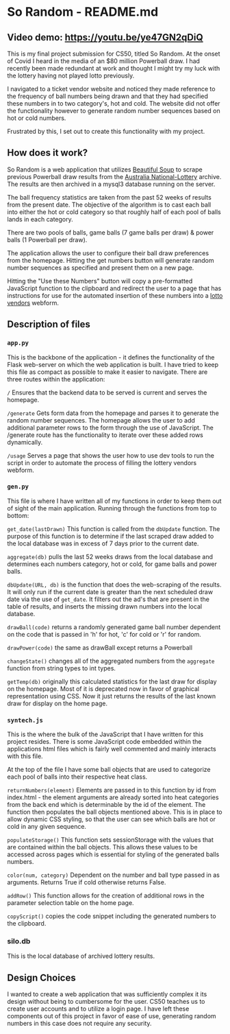 # So Random - README.md

## Video demo: <https://youtu.be/ye47GN2qDiQ>

This is my final project submission for CS50, titled So Random. At the onset of Covid I heard in the media of an $80 million Powerball draw. I had recently been made redundant at work and thought I might try my luck with the lottery having not played lotto previously.

I navigated to a ticket vendor website and noticed they made reference to the frequency of ball numbers being drawn and that they had specified these numbers in to two category's, hot and cold. The website did not offer the functionality however to generate random number sequences based on hot or cold numbers.

Frustrated by this, I set out to create this functionality with my project.

## How does it work?

So Random is a web application that utilizes [Beautiful Soup](https://pypi.org/project/beautifulsoup4/) to scrape previous Powerball draw results from the [Australia National-Lottery](https://australia.national-lottery.com/powerball/results-archive-2021) archive. The results are then archived in a mysql3 database running on the server.

The ball frequency statistics are taken from the past 52 weeks of results from the present date. The objective of the algorithm is to cast each ball into either the hot or cold category so that roughly half of each pool of balls lands in each category.

There are two pools of balls, game balls (7 game balls per draw) & power balls (1 Powerball per draw).

The application allows the user to configure their ball draw preferences from the homepage. Hitting the get numbers button will generate random number sequences as specified and  present them on a new page.

Hitting the "Use these Numbers" button will copy a pre-formatted JavaScript function to the clipboard and redirect the user to a page that has instructions for use for the automated insertion of these numbers into a [lotto vendors](https://www.ozlotteries.com/powerball) webform.


## Description of files

### `app.py` 
This is the backbone of the application - it defines the functionality of the Flask web-server on which the web application is built. I have tried to keep this file as compact as possible to make it easier to navigate. There are three routes within the application:

`/` Ensures that the backend data to be served is current and serves the homepage.

`/generate` Gets form data from the homepage and parses it to generate the random number sequences. The homepage allows the user to add additional parameter rows to the form through the use of JavaScript. The /generate route has the functionality to iterate over these added rows dynamically.

`/usage` Serves a page that shows the user how to use dev tools to run the script in order to automate the process of filling the lottery vendors webform.

### `gen.py`
This file is where I have written all of my functions in order to keep them out of sight of the main application. Running through the functions from top to bottom:

`get_date(lastDrawn)` This function is called from the `dbUpdate` function. The purpose of this function is to determine if the last scraped draw added to the local database was in excess of 7 days prior to the current date. 

`aggregate(db)` pulls the last 52 weeks draws from the local database and determines each numbers category, hot or cold, for game balls and power balls.

`dbUpdate(URL, db)` is the function that does the web-scraping of the results. It will only run if the current date is greater than the next scheduled draw date via the use of `get_date`. It filters out the ad's that are present in the table of results, and inserts the missing drawn numbers into the local database.

`drawBall(code)` returns a randomly generated game ball number dependent on the code that is passed in 'h' for hot, 'c' for cold or 'r' for random.

`drawPower(code)` the same as drawBall except returns a Powerball

`changeState()` changes all of the aggregated numbers from the `aggregate` function from string types to int types. 

`getTemp(db)` originally this calculated statistics for the last draw for display on the homepage. Most of it is deprecated now in favor of graphical representation using CSS. Now it just returns the results of the last known draw for display on the home page.


### `syntech.js`
This is the where the bulk of the JavaScript that I have written for this project resides. There is some JavaScript code embedded within the applications html files which is fairly well commented and mainly interacts with this file.

At the top of the file I have some ball objects that are used to categorize each pool of balls into their respective heat class.

`returnNumbers(element)` Elements are passed in to this function by id from index.html - the element arguments are already sorted into heat categories from the back end which is determinable by the id of the element. The function then populates the ball objects mentioned above. This is in place to allow dynamic CSS styling, so that the user can see which balls are hot or cold in any given sequence.

`populateStorage()` This function sets sessionStorage with the values that are contained within the ball objects. This allows these values to be accessed across pages which is essential for styling of the generated balls numbers.

`color(num, category)` Dependent on the number and ball type passed in as arguments. Returns True if cold otherwise returns False.

`addRow()` This function allows for the creation of additional rows in the parameter selection table on the home page.

`copyScript()` copies the code snippet including the generated numbers to the clipboard.

### silo.db
This is the local database of archived lottery results.

## Design Choices
I wanted to create a web application that was sufficiently complex it its design without being to cumbersome for the user. CS50 teaches us to create user accounts and to utilize a login page. I have left these components out of this project in favor of ease of use, generating random numbers in this case does not require any security.


